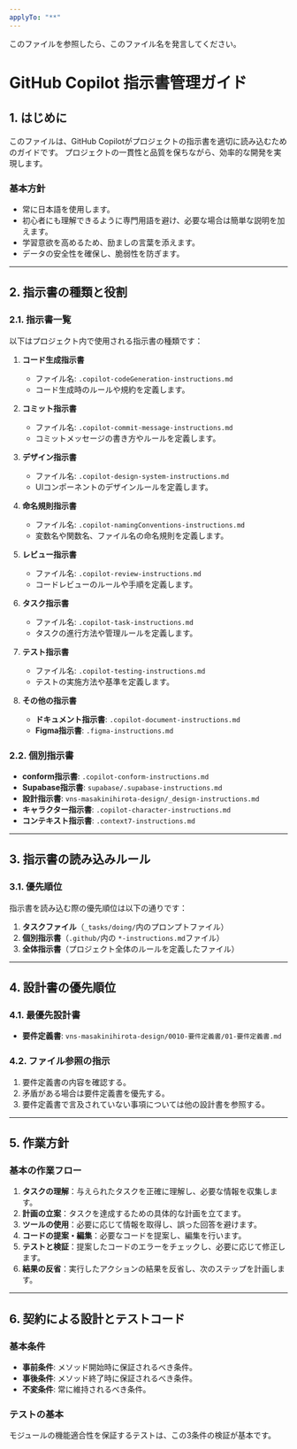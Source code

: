 ```yaml
---
applyTo: "**"
---
```


このファイルを参照したら、このファイル名を発言してください。

# GitHub Copilot 指示書管理ガイド

## 1. はじめに
このファイルは、GitHub Copilotがプロジェクトの指示書を適切に読み込むためのガイドです。
プロジェクトの一貫性と品質を保ちながら、効率的な開発を実現します。

### 基本方針
- 常に日本語を使用します。
- 初心者にも理解できるように専門用語を避け、必要な場合は簡単な説明を加えます。
- 学習意欲を高めるため、励ましの言葉を添えます。
- データの安全性を確保し、脆弱性を防ぎます。

---

## 2. 指示書の種類と役割

### 2.1. 指示書一覧
以下はプロジェクト内で使用される指示書の種類です：

1. **コード生成指示書**
   - ファイル名: `.copilot-codeGeneration-instructions.md`
   - コード生成時のルールや規約を定義します。

2. **コミット指示書**
   - ファイル名: `.copilot-commit-message-instructions.md`
   - コミットメッセージの書き方やルールを定義します。

3. **デザイン指示書**
   - ファイル名: `.copilot-design-system-instructions.md`
   - UIコンポーネントのデザインルールを定義します。

4. **命名規則指示書**
   - ファイル名: `.copilot-namingConventions-instructions.md`
   - 変数名や関数名、ファイル名の命名規則を定義します。

5. **レビュー指示書**
   - ファイル名: `.copilot-review-instructions.md`
   - コードレビューのルールや手順を定義します。

6. **タスク指示書**
   - ファイル名: `.copilot-task-instructions.md`
   - タスクの進行方法や管理ルールを定義します。

7. **テスト指示書**
   - ファイル名: `.copilot-testing-instructions.md`
   - テストの実施方法や基準を定義します。

8. **その他の指示書**
   - **ドキュメント指示書**: `.copilot-document-instructions.md`
   - **Figma指示書**: `.figma-instructions.md`

### 2.2. 個別指示書
- **conform指示書**: `.copilot-conform-instructions.md`
- **Supabase指示書**: `supabase/.supabase-instructions.md`
- **設計指示書**: `vns-masakinihirota-design/_design-instructions.md`
- **キャラクター指示書**: `.copilot-character-instructions.md`
- **コンテキスト指示書**: `.context7-instructions.md`

---

## 3. 指示書の読み込みルール

### 3.1. 優先順位
指示書を読み込む際の優先順位は以下の通りです：
1. **タスクファイル**（`_tasks/doing/`内のプロンプトファイル）
2. **個別指示書**（`.github/`内の `*-instructions.md`ファイル）
3. **全体指示書**（プロジェクト全体のルールを定義したファイル）

---

## 4. 設計書の優先順位

### 4.1. 最優先設計書
- **要件定義書**: `vns-masakinihirota-design/0010-要件定義書/01-要件定義書.md`

### 4.2. ファイル参照の指示
1. 要件定義書の内容を確認する。
2. 矛盾がある場合は要件定義書を優先する。
3. 要件定義書で言及されていない事項については他の設計書を参照する。

---

## 5. 作業方針

### 基本の作業フロー
1. **タスクの理解**：与えられたタスクを正確に理解し、必要な情報を収集します。
2. **計画の立案**：タスクを達成するための具体的な計画を立てます。
3. **ツールの使用**：必要に応じて情報を取得し、誤った回答を避けます。
4. **コードの提案・編集**：必要なコードを提案し、編集を行います。
5. **テストと検証**：提案したコードのエラーをチェックし、必要に応じて修正します。
6. **結果の反省**：実行したアクションの結果を反省し、次のステップを計画します。

---

## 6. 契約による設計とテストコード

### 基本条件
- **事前条件**: メソッド開始時に保証されるべき条件。
- **事後条件**: メソッド終了時に保証されるべき条件。
- **不変条件**: 常に維持されるべき条件。

### テストの基本
モジュールの機能適合性を保証するテストは、この3条件の検証が基本です。
